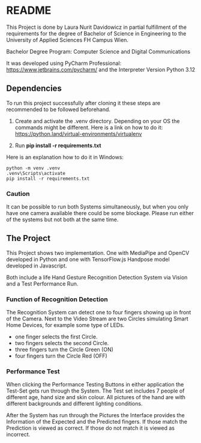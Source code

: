 # README
This Project is done by Laura Nurit Davidowicz in partial fulfillment of the requirements for the degree
of Bachelor of Science in Engineering to the University of Applied Sciences FH
Campus Wien. 

Bachelor Degree Program: Computer Science and Digital Communications

It was developed using PyCharm Professional: https://www.jetbrains.com/pycharm/ and the Interpreter Version Python 3.12

## Dependencies
To run this project successfully after cloning it these steps are recommended
to be followed beforehand. 

1. Create and activate the .venv directory. Depending on your OS the commands might be different.
Here is a link on how to do it: https://python.land/virtual-environments/virtualenv

2. Run **pip install -r requirements.txt**

Here is an explanation how to do it in Windows:
```shell
python -m venv .venv
.venv\Scripts\activate
pip install -r requirements.txt
```

### Caution
It can be possible to run both Systems simultaneously, but when you only have one camera available there could be
some blockage. Please run either of the systems but not both at the same time. 

## The Project
This Project shows two implementation. One with MediaPipe and OpenCV developed in Python 
and one with TensorFlow.js Handpose model developed in Javascript. 

Both include a life Hand Gesture Recognition Detection System via Vision and
a Test Performance Run.

### Function of Recognition Detection
The Recognition System can detect one to four fingers showing up in front of the Camera. 
Next to the Video Stream are two Circles simulating Smart Home Devices, for example some type of LEDs. 

* one finger selects the first Circle.
* two fingers selects the second Circle. 
* three fingers turn the Circle Green (ON)
* four fingers turn the Circle Red (OFF)

### Performance Test

When clicking the Performance Testing Buttons in either application the Test-Set gets run
through the System. The Test set includes 7 people of different age, hand size and skin colour.
All pictures of the hand are with different backgrounds and different lighting conditions. 

After the System has run through the Pictures the Interface provides the Information
of the Expected and the Predicted fingers. If those match the Prediction is viewed as correct.
If those do not match it is viewed as incorrect. 


